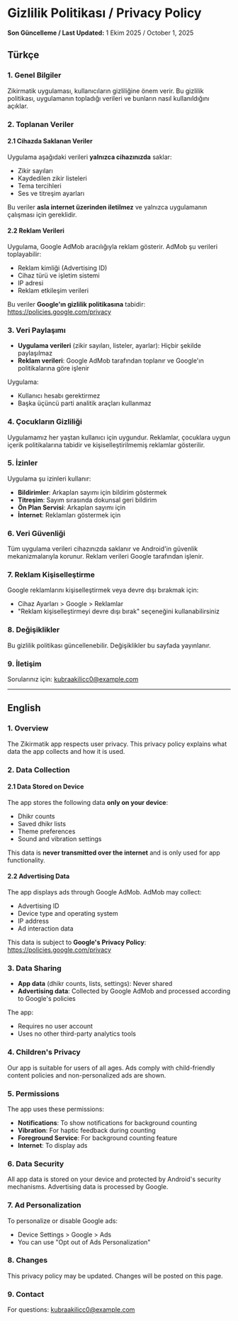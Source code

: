 # Gizlilik Politikası / Privacy Policy

**Son Güncelleme / Last Updated:** 1 Ekim 2025 / October 1, 2025

## Türkçe

### 1. Genel Bilgiler
Zikirmatik uygulaması, kullanıcıların gizliliğine önem verir. Bu gizlilik politikası, uygulamanın topladığı verileri ve bunların nasıl kullanıldığını açıklar.

### 2. Toplanan Veriler

#### 2.1 Cihazda Saklanan Veriler
Uygulama aşağıdaki verileri **yalnızca cihazınızda** saklar:
- Zikir sayıları
- Kaydedilen zikir listeleri
- Tema tercihleri
- Ses ve titreşim ayarları

Bu veriler **asla internet üzerinden iletilmez** ve yalnızca uygulamanın çalışması için gereklidir.

#### 2.2 Reklam Verileri
Uygulama, Google AdMob aracılığıyla reklam gösterir. AdMob şu verileri toplayabilir:
- Reklam kimliği (Advertising ID)
- Cihaz türü ve işletim sistemi
- IP adresi
- Reklam etkileşim verileri

Bu veriler **Google'ın gizlilik politikasına** tabidir:
https://policies.google.com/privacy

### 3. Veri Paylaşımı
- **Uygulama verileri** (zikir sayıları, listeler, ayarlar): Hiçbir şekilde paylaşılmaz
- **Reklam verileri**: Google AdMob tarafından toplanır ve Google'ın politikalarına göre işlenir

Uygulama:
- Kullanıcı hesabı gerektirmez
- Başka üçüncü parti analitik araçları kullanmaz

### 4. Çocukların Gizliliği
Uygulamamız her yaştan kullanıcı için uygundur. Reklamlar, çocuklara uygun içerik politikalarına tabidir ve kişiselleştirilmemiş reklamlar gösterilir.

### 5. İzinler
Uygulama şu izinleri kullanır:
- **Bildirimler**: Arkaplan sayımı için bildirim göstermek
- **Titreşim**: Sayım sırasında dokunsal geri bildirim
- **Ön Plan Servisi**: Arkaplan sayımı için
- **İnternet**: Reklamları göstermek için

### 6. Veri Güvenliği
Tüm uygulama verileri cihazınızda saklanır ve Android'in güvenlik mekanizmalarıyla korunur. Reklam verileri Google tarafından işlenir.

### 7. Reklam Kişiselleştirme
Google reklamlarını kişiselleştirmek veya devre dışı bırakmak için:
- Cihaz Ayarları > Google > Reklamlar
- "Reklam kişiselleştirmeyi devre dışı bırak" seçeneğini kullanabilirsiniz

### 8. Değişiklikler
Bu gizlilik politikası güncellenebilir. Değişiklikler bu sayfada yayınlanır.

### 9. İletişim
Sorularınız için: kubraakilicc0@example.com

---

## English

### 1. Overview
The Zikirmatik app respects user privacy. This privacy policy explains what data the app collects and how it is used.

### 2. Data Collection

#### 2.1 Data Stored on Device
The app stores the following data **only on your device**:
- Dhikr counts
- Saved dhikr lists
- Theme preferences
- Sound and vibration settings

This data is **never transmitted over the internet** and is only used for app functionality.

#### 2.2 Advertising Data
The app displays ads through Google AdMob. AdMob may collect:
- Advertising ID
- Device type and operating system
- IP address
- Ad interaction data

This data is subject to **Google's Privacy Policy**:
https://policies.google.com/privacy

### 3. Data Sharing
- **App data** (dhikr counts, lists, settings): Never shared
- **Advertising data**: Collected by Google AdMob and processed according to Google's policies

The app:
- Requires no user account
- Uses no other third-party analytics tools

### 4. Children's Privacy
Our app is suitable for users of all ages. Ads comply with child-friendly content policies and non-personalized ads are shown.

### 5. Permissions
The app uses these permissions:
- **Notifications**: To show notifications for background counting
- **Vibration**: For haptic feedback during counting
- **Foreground Service**: For background counting feature
- **Internet**: To display ads

### 6. Data Security
All app data is stored on your device and protected by Android's security mechanisms. Advertising data is processed by Google.

### 7. Ad Personalization
To personalize or disable Google ads:
- Device Settings > Google > Ads
- You can use "Opt out of Ads Personalization"

### 8. Changes
This privacy policy may be updated. Changes will be posted on this page.

### 9. Contact
For questions: kubraakilicc0@example.com
